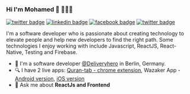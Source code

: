 ### Hi I'm Mohamed 👋 👨🏻‍💻

[![twitter badge](https://img.shields.io/badge/twitter-@Elsayed851999-%231FA1F1?style=flat&logo=twitter&logoColor=white)](https://twitter.com/Elsayed851999)
[![linkedin badge](https://img.shields.io/badge/linkedin-elsayedkamal2020-%230177B5?style=flat&logo=linkedin)](https://www.linkedin.com/in/elsayedkamal2020)
[![facebook badge](https://img.shields.io/badge/facebook-elsayed.k.mohamed-&1877F2?style=flat&logo=facebook&logoColor=white&labelColor=222&color=1877F2)](https://www.facebook.com/elsayed.k.mohamed)
[![twitter badge](https://img.shields.io/badge/instagram-@mohamed__abusrea-%23E4415F?style=flat&logo=instagram&logoColor=white)](https://twitter.com/mohamed_abusrea)

I'm a software developer who is passionate about creating technology to elevate people and help new developers to find the right path. Some technologies I enjoy working with include Javascript, ReactJS, React-Native, Testing and Firebase.

- 🔭 I'm a software developer [@Deliveryhero](https://www.deliveryhero.com/) in Berlin, Germany.
- 🔍 I have 2 live apps: [Quran-tab - chrome extension](https://chrome.google.com/webstore/detail/quran-tab/afaihcdgkjebgabomemccdneglknjkdd), Wazaker App - [Android version](https://play.google.com/store/apps/details?id=com.wazakerdailyaya&gl=DE), [iOS version](https://apps.apple.com/app/apple-store/id1453500014)
- 💬 Ask me about **ReactJs and Frontend**
